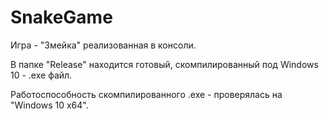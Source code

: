 # SnakeGame
Игра - "Змейка" реализованная в консоли.

В папке "Release" находится готовый, скомпилированный под Windows 10 - .exe файл.

Работоспособность скомпилированного .exe - проверялась на "Windows 10 x64".
